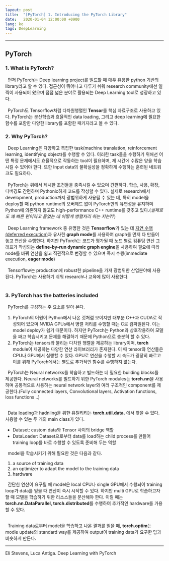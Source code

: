 ```yaml
---
layout: post
title:  "[PyTorch] 1. Introducing the PyTorch Library"
date:   2020-01-04 12:00:00 +0900
lang: ko
tags: DeepLearning
---
```

<hr>

## PyTorch ##

### 1. What is PyTorch? ###
&nbsp;&nbsp;먼저 PyTorch는 Deep learning project를 빌드할 때 매우 유용한 python 기반의 library라고 할 수 있다. 접근성이 뛰어나고 다루기 쉬워 research community에선 일찍이 사용되어 왔으며 점점 넓은 분야로 활용되는 Deep Learning tool로 성장하고 있다.<br><br>
&nbsp;&nbsp;PyTorch도 Tensorflow처럼 다차원행렬인 **Tensor**를 핵심 자료구조로 사용하고 있다. PyTorch는 분산학습과 효율적인 data loading, 그리고 deep learning에 필요한 함수를 포함한 다양한 library를 포함한 패키지라고 볼 수 있다.

### 2. Why PyTorch? ###
&nbsp;&nbsp;Deep Learning은 다양하고 복잡한 task(machine translation, reinforcement learning, identifying object)를 수행할 수 있다. 이러한 task들을 수행하기 위해선 어떤 특정 문제에서도 효율적으로 작동하는 tool이 필요하며, 제 시간에 수많은 양을 학습시킬 수 있어야 한다. 또한 Input data의 불확실성을 정확하게 수행하는 훈련된 네트워크도 필요하다.<br><br>
&nbsp;&nbsp;PyTorch는 위에서 제시한 조건들을 충족시킬 수 있으며 간편하다. 학습, 사용, 확장, 디버깅도 간편하며 Pythonic하게 코드를 작성할 수 있다. 실제로 research에서 development, production까지 광범위하게 사용될 수 있는 데, 특히 model을 deploy할 때 python runtime의 오버헤드 없이 PyTorch만의 유연성을 유지하며 Python에 의존하지 않고도 high-performance C++ runtime를 갖추고 있다.(*실제로도 꽤 빠른 편이라고 들었는 데 어떻게 병렬처리 하는 지는??*)<br><br>
&nbsp;&nbsp;Deep Learning framework 중 유명한 것은 **Tensorflow**가 있는 데 <u>지연 수행(deferred execution)</u>과 유사한 **graph mode**를 사용하여 graph를 먼저 다 만들어 놓고 연산을 수행한다. 하지만 PyTorch는 코드가 평가될 때 노드 별로 컴퓨팅 연산 그래프가 작성되는 **define-by-run dynamic graph engine**을 사용하여 필요에 따라 node를 바꿔 연산을 쉽고 직관적으로 변경할 수 있으며 즉시 수행(immediate execution, **eager mode**)<br><br>
&nbsp;&nbsp;Tensorflow는 production에 robust한 pipeline을 가져 광범위한 산업분야에 사용된다. PyTorch는 사용하기 쉬워 research나 교육에 많이 사용한다.<br><br>

### 3. PyTorch has the batteries included ###
&nbsp;&nbsp;PyTorch를 구성하는 주 요소를 알아 본다.
1. PyTorch의 어원이 Python에서 나온 것처럼 보이지만 대부분 C++과 CUDA로 작성되어 있으며 NVIDA GPUs에서 병렬 처리를 수행할 때는 C로 컴파일된다. 이는 model deploy가 쉽기 때문이다. 하지만 PyTorch는 Python과 상호작용하여 모델을 짜고 학습시키고 문제를 해결하기 때문에 Python으로 충분히 할 수 있다.
2. PyTorch는 tensors라 불리는 다차원 행렬을 제공하는 library이며, **torch** module이 제공하는 다양한 연산 라이브러리가 존재한다. 이 때 tensor와 연산들은 CPU나 GPU에서 실행할 수 있다. GPU로 연산을 수행할 시 속도가 굉장히 빠르고 이를 위해 PyTorch에서는 별도로 추가적인 함수를 수행하지 않는다.

&nbsp;&nbsp;PyTorch는 Neural networks를 학습하고 빌드하는 데 필요한 building blocks를 제공한다. Neural networks를 빌드하기 위한 PyTorch modules는 **torch.nn**을 사용하며 공통적으로 사용하는 neural network layer와 여러 구조적인 component를 제공한다.(Fully connected layers, Convolutional layers, Activation functions, loss functions ..)<br><br>

&nbsp;&nbsp;Data loading과 hadnling을 위한 유틸리티는 **torch.util.data.** 에서 찾을 수 있다. 사용할 수 있는 두 개의 main class가 있다.
* Dataset: custom data와 Tensor 사이의 bridge 역할
* DataLoader: Dataset으로부터 data를 load하는 child process를 만들어 training loop를 바로 수행할 수 있도록 준비해 두는 역할

&nbsp;&nbsp;model을 학습시키기 위해 필요한 것은 다음과 같다.
1. a source of training data
2. an optimizer to adapt the model to the training data
3. hardware

&nbsp;&nbsp;간단한 연산이 요구될 때 model은 local CPU나 single GPU에서 수행되어 training loop가 data를 얻을 때 연산이 즉시 시작할 수 있다. 하지만 multi GPU로 학습하고자 할 때 모델을 학습하기 위한 리소스들을 분산해야 한다. 이럴 때는 **torch.nn.DataParallel, torch.distributed**를 수행하여 추가적인 hardware를 가용할 수 있다.<br><br>

&nbsp;&nbsp;Training data로부터 model을 학습하고 나온 결과를 얻을 때, **torch.optim**는 modle update의 standard way를 제공하여 output이 training data가 요구한 답과 비슷하게 만든다.

<hr>
Eli Stevens, Luca Antiga. Deep Learning with PyTorch

